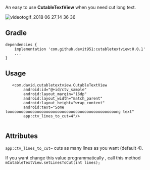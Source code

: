 An easy to use **CutableTextView** when you need cut long text.


![videotogif_2018 06 27_14 36 36](https://user-images.githubusercontent.com/21290800/41968497-17ca7814-7a1e-11e8-942e-30ce624829b9.gif)


## Gradle
```
dependencies {
    implementation 'com.github.devit951:cutabletextview:0.0.1'
    ...
}
```

## Usage
```
   <com.david.cutabletextview.CutableTextView
        android:id="@+id/ctv_sample"
        android:layout_margin="16dp"
        android:layout_width="match_parent"
        android:layout_height="wrap_content"
        android:text="Some loooooooooooooooooooooooooooooooooooooooooooooooong text"
        app:ctv_lines_to_cut=4"/>
        
```

## Attributes
`app:ctv_lines_to_cut=` cuts as many lines as you want (default 4).

If you want change this value programmatically , call this method `mCutableTextView.setLinesToCut(int lines);`
